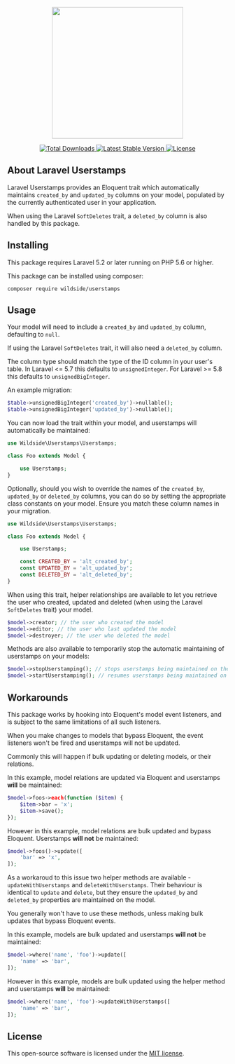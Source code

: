 <p align="center">
    <img src="https://s3-eu-west-1.amazonaws.com/ws.hosted/userstamps-logo.svg" width="300">
</p>

<p align="center">
    <a href="https://packagist.org/packages/wildside/userstamps">
        <img src="https://poser.pugx.org/wildside/userstamps/d/total.svg" alt="Total Downloads">
    </a>
    <a href="https://packagist.org/packages/wildside/userstamps">
        <img src="https://poser.pugx.org/wildside/userstamps/v/stable.svg" alt="Latest Stable Version">
    </a>
    <a href="https://packagist.org/packages/wildside/userstamps">
        <img src="https://poser.pugx.org/wildside/userstamps/license.svg" alt="License">
    </a>
</p>

## About Laravel Userstamps

Laravel Userstamps provides an Eloquent trait which automatically maintains `created_by` and `updated_by` columns on your model, populated by the currently authenticated user in your application.

When using the Laravel `SoftDeletes` trait, a `deleted_by` column is also handled by this package.

## Installing

This package requires Laravel 5.2 or later running on PHP 5.6 or higher.

This package can be installed using composer:

```
composer require wildside/userstamps
```

## Usage

Your model will need to include a `created_by` and `updated_by` column, defaulting to `null`.

If using the Laravel `SoftDeletes` trait, it will also need a `deleted_by` column.

The column type should match the type of the ID column in your user's table. In Laravel <= 5.7 this defaults to `unsignedInteger`. For Laravel >= 5.8 this defaults to `unsignedBigInteger`.

An example migration:

```php
$table->unsignedBigInteger('created_by')->nullable();
$table->unsignedBigInteger('updated_by')->nullable();
```

You can now load the trait within your model, and userstamps will automatically be maintained:

```php
use Wildside\Userstamps\Userstamps;

class Foo extends Model {

    use Userstamps;
}
```

Optionally, should you wish to override the names of the `created_by`, `updated_by` or `deleted_by` columns, you can do so by setting the appropriate class constants on your model. Ensure you match these column names in your migration.

```php
use Wildside\Userstamps\Userstamps;

class Foo extends Model {

    use Userstamps;

    const CREATED_BY = 'alt_created_by';
    const UPDATED_BY = 'alt_updated_by';
    const DELETED_BY = 'alt_deleted_by';
}
```

When using this trait, helper relationships are available to let you retrieve the user who created, updated and deleted (when using the Laravel `SoftDeletes` trait) your model.

```php
$model->creator; // the user who created the model
$model->editor; // the user who last updated the model
$model->destroyer; // the user who deleted the model
```

Methods are also available to temporarily stop the automatic maintaining of userstamps on your models:

```php
$model->stopUserstamping(); // stops userstamps being maintained on the model
$model->startUserstamping(); // resumes userstamps being maintained on the model
```

## Workarounds

This package works by hooking into Eloquent's model event listeners, and is subject to the same limitations of all such listeners.

When you make changes to models that bypass Eloquent, the event listeners won't be fired and userstamps will not be updated.

Commonly this will happen if bulk updating or deleting models, or their relations.

In this example, model relations are updated via Eloquent and userstamps **will** be maintained:

```php
$model->foos->each(function ($item) {
    $item->bar = 'x';
    $item->save();
});
```

However in this example, model relations are bulk updated and bypass Eloquent. Userstamps **will not** be maintained:

```php
$model->foos()->update([
    'bar' => 'x',
]);
```

As a workaroud to this issue two helper methods are available - `updateWithUserstamps` and `deleteWithUserstamps`. Their behaviour is identical to `update` and `delete`, but they ensure the `updated_by` and `deleted_by` properties are maintained on the model.

You generally won't have to use these methods, unless making bulk updates that bypass Eloquent events.

In this example, models are bulk updated and userstamps **will not** be maintained:

```php
$model->where('name', 'foo')->update([
    'name' => 'bar',
]);
```

However in this example, models are bulk updated using the helper method and userstamps **will** be maintained:

```php
$model->where('name', 'foo')->updateWithUserstamps([
    'name' => 'bar',
]);
```

## License

This open-source software is licensed under the [MIT license](https://opensource.org/licenses/MIT).
